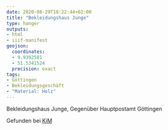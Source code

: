 ```yaml
---
date: 2020-08-29T18:22:44+02:00
title: "Bekleidungshaus Junge"
type: hanger
outputs:
- html
- iiif-manifest
geojson:
  coordinates:
  - 9.9392501
  - 51.5341524
  precision: exact
tags:
- Göttingen
- Bekleidungsgeschäft
- "Material: Holz"
---
```

Bekleidungshaus Junge, Gegenüber Hauptpostamt Göttingen

<div class="source">Gefunden bei <a href="https://www.neue-arbeit-brockensammlung.de/geschaefte/zweigstelle-kim/">KiM</a></div>
